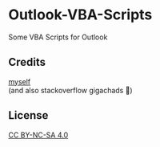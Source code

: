 # Outlook-VBA-Scripts

Some VBA Scripts for Outlook

## Credits
[myself](https://github.com/Julienraptor01)
<br>(and also stackoverflow gigachads 🙂)

## License
[CC BY-NC-SA 4.0](LICENSE.md)
